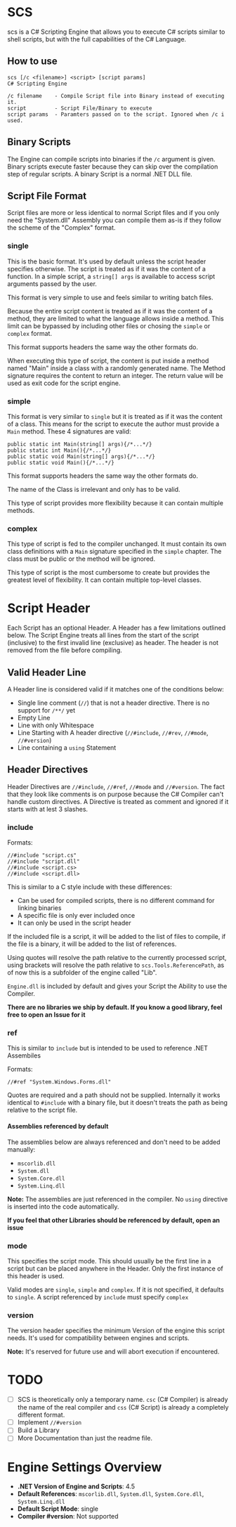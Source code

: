 # SCS

scs is a C# Scripting Engine that allows you to execute C# scripts similar to shell scripts,
but with the full capabilities of the C# Language.

## How to use

	scs [/c <filename>] <script> [script params]
	C# Scripting Engine

	/c filename    - Compile Script file into Binary instead of executing it.
	script         - Script File/Binary to execute
	script params  - Paramters passed on to the script. Ignored when /c i used.

## Binary Scripts

The Engine can compile scripts into binaries if the `/c` argument is given.
Binary scripts execute faster because they can skip over the compilation step of regular scripts.
A binary Script is a normal .NET DLL file.

## Script File Format

Script files are more or less identical to normal Script files
and if you only need the "System.dll" Assembly you can compile them as-is if they follow the scheme of the "Complex" format.

### single

This is the basic format. It's used by default unless the script header specifies otherwise.
The script is treated as if it was the content of a function.
In a simple script, a `string[] args` is available to access script arguments passed by the user.

This format is very simple to use and feels similar to writing batch files.

Because the entire script content is treated as if it was the content of a method,
they are limited to what the language allows inside a method.
This limit can be bypassed by including other files or chosing the `simple` or `complex` format.

This format supports headers the same way the other formats do.

When executing this type of script,
the content is put inside a method named "Main" inside a class with a randomly generated name.
The Method signature requires the content to return an integer.
The return value will be used as exit code for the script engine.

### simple

This format is very similar to `single` but it is treated as if it was the content of a class.
This means for the script to execute the author must provide a `Main` method.
These 4 signatures are valid:

    public static int Main(string[] args){/*...*/}
    public static int Main(){/*...*/}
    public static void Main(string[] args){/*...*/}
    public static void Main(){/*...*/}

This format supports headers the same way the other formats do.

The name of the Class is irrelevant and only has to be valid.

This type of script provides more flexibility because it can contain multiple methods.

### complex

This type of script is fed to the compiler unchanged.
It must contain its own class definitions with a `Main` signature specified in the `simple` chapter.
The class must be public or the method will be ignored.

This type of script is the most cumbersome to create but provides the greatest level of flexibility.
It can contain multiple top-level classes.

# Script Header

Each Script has an optional Header.
A Header has a few limitations outlined below.
The Script Engine treats all lines from the start of the script (inclusive) to the first invalid line (exclusive) as header.
The header is not removed from the file before compiling.

## Valid Header Line

A Header line is considered valid if it matches one of the conditions below:

- Single line comment (`//`) that is not a header directive. There is no support for `/**/` yet
- Empty Line
- Line with only Whitespace
- Line Starting with A header directive (`//#include`, `//#rev`, `//#mode`, `//#version`)
- Line containing a `using` Statement

## Header Directives

Header Directives are `//#include`, `//#ref`, `//#mode` and `//#version`.
The fact that they look like comments is on purpose because the C# Compiler can't handle custom directives.
A Directive is treated as comment and ignored if it starts with at lest 3 slashes.

### include

Formats:

    //#include "script.cs"
    //#include "script.dll"
    //#include <script.cs>
    //#include <script.dll>

This is similar to a C style include with these differences:

- Can be used for compiled scripts, there is no different command for linking binaries
- A specific file is only ever included once
- It can only be used in the script header

If the included file is a script, it will be added to the list of files to compile,
if the file is a binary, it will be added to the list of references.

Using quotes will resolve the path relative to the currently processed script,
using brackets will resolve the path relative to `scs.Tools.ReferencePath`,
as of now this is a subfolder of the engine called "Lib".

`Engine.dll` is included by default and gives your Script the Ability to use the Compiler.

**There are no libraries we ship by default. If you know a good library,
feel free to open an Issue for it**

### ref

This is similar to `include` but is intended to be used to reference .NET Assembiles

Formats:

    //#ref "System.Windows.Forms.dll"

Quotes are required and a path should not be supplied.
Internally it works identical to `#include` with a binary file,
but it doesn't treats the path as being relative to the script file.

#### Assemblies referenced by default

The assemblies below are always referenced and don't need to be added manually:

- `mscorlib.dll`
- `System.dll`
- `System.Core.dll`
- `System.Linq.dll`

**Note:** The assemblies are just referenced in the compiler.
No `using` directive is inserted into the code automatically.

**If you feel that other Libraries should be referenced by default, open an issue**

### mode

This specifies the script mode.
This should usually be the first line in a script but can be placed anywhere in the Header.
Only the first instance of this header is used.

Valid modes are `single`, `simple` and `complex`.
If it is not specified, it defaults to `single`.
A script referenced by `include` must specify `complex`

### version

The version header specifies the minimum Version of the engine this script needs.
It's used for compatibility between engines and scripts.

**Note:** It's reserved for future use and will abort execution if encountered.

# TODO

- [ ] SCS is theoretically only a temporary name. `csc` (C# Compiler) is already the name of the real compiler and
`css` (C# Script) is already a completely different format.
- [ ] Implement `//#version`
- [ ] Build a Library
- [ ] More Documentation than just the readme file.

# Engine Settings Overview

- **.NET Version of Engine and Scripts**: 4.5
- **Default References**: `mscorlib.dll`, `System.dll`, `System.Core.dll`, `System.Linq.dll`
- **Default Script Mode**: single
- **Compiler #version**: Not supported
